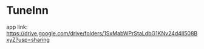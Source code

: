 # TuneInn
app link: https://drive.google.com/drive/folders/1SxMabWPrStaLdbG1KNv24d4Il508BxyZ?usp=sharing
